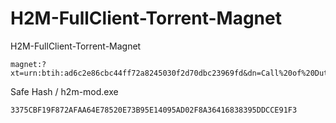 # H2M-FullClient-Torrent-Magnet
H2M-FullClient-Torrent-Magnet
```
magnet:?xt=urn:btih:ad6c2e86cbc44ff72a8245030f2d70dbc23969fd&dn=Call%20of%20Duty%20Modern%20Warfare%20Remastered
```
Safe Hash / h2m-mod.exe
```
3375CBF19F872AFAA64E78520E73B95E14095AD02F8A36416838395DDCCE91F3
```
